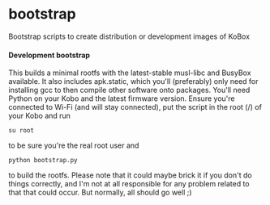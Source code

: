# bootstrap
Bootstrap scripts to create distribution or development images of KoBox

#### Development bootstrap
This builds a minimal rootfs with the latest-stable musl-libc and BusyBox available. It also includes apk.static, which you'll (preferably) only need for installing gcc to then compile other software onto packages.
You'll need Python on your Kobo and the latest firmware version. Ensure you're connected to Wi-Fi (and will stay connected), put the script in the root (/) of your Kobo and run
```
su root
```
to be sure you're the real root user and
```
python bootstrap.py
```
to build the rootfs. Please note that it could maybe brick it if you don't do things correctly, and I'm not at all responsible for any problem related to that that could occur. But normally, all should go well ;)
